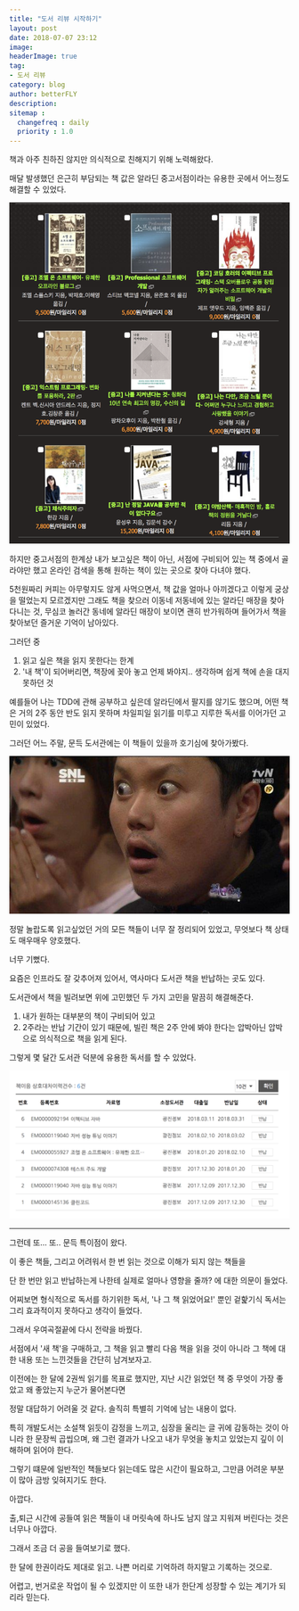 ```yaml
---
title: "도서 리뷰 시작하기"
layout: post
date: 2018-07-07 23:12
image: 
headerImage: true
tag:
- 도서 리뷰
category: blog
author: betterFLY
description:
sitemap :
  changefreq : daily
  priority : 1.0
---
```


책과 아주 친하진 않지만 의식적으로 친해지기 위해 노력해왔다.

매달 발생했던 은근히 부담되는 책 값은 알라딘 중고서점이라는 유용한 곳에서 어느정도 해결할 수 있었다.

![알라딘](/assets/images/180707/aladin.png)

하지만 중고서점의 한계상 내가 보고싶은 책이 아닌, 서점에 구비되어 있는 책 중에서 골라야만 했고
온라인 검색을 통해 원하는 책이 있는 곳으로 찾아 다녀야 했다. 

5천원짜리 커피는 아무렇지도 않게 사먹으면서, 책 값을 얼마나 아끼겠다고 이렇게 궁상을 떨었는지 모르겠지만
그래도 책을 찾으러 이동네 저동네에 있는 알라딘 매장을 찾아 다니는 것, 무심코 놀러간 동네에 알라딘 매장이 보이면 괜히 반가워하며 들어가서 책을 찾아보던 즐거운 기억이 남아있다.

그러던 중 
1. 읽고 싶은 책을 읽지 못한다는 한계
2. '내 책'이 되어버리면, 책장에 꽂아 놓고 언제 봐야지.. 생각하며 쉽게 책에 손을 대지 못하던 것

예를들어 나는 TDD에 관해 공부하고 싶은데 알라딘에서 팔지를 않기도 했으며, 어떤 책은 거의 2주 동안 반도 읽지 못하며 차일피일 읽기를 미루고 지루한 독서를 이어가던 고민이 있었다.

그러던 어느 주말, 문득 도서관에는 이 책들이 있을까 호기심에 찾아가봤다.

![놀람](/assets/images/180707/jj1Lf.jpg)

정말 놀랍도록 읽고싶었던 거의 모든 책들이 너무 잘 정리되어 있었고, 무엇보다 책 상태도 매우매우 양호했다.

너무 기뻤다.

요즘은 인프라도 잘 갖추어져 있어서, 역사마다 도서관 책을 반납하는 곳도 있다.

도서관에서 책을 빌려보면 위에 고민했던 두 가지 고민을 말끔히 해결해준다.

1. 내가 원하는 대부분의 책이 구비되어 있고
2. 2주라는 반납 기간이 있기 때문에, 빌린 책은 2주 안에 봐야 한다는 압박아닌 압박으로 의식적으로 책을 읽게 된다.

그렇게 몇 달간 도서관 덕분에 유용한 독서를 할 수 있었다.

![도서관](/assets/images/180707/reading_list.png)

---

그런데 또...
또.. 문득 특이점이 왔다.

이 좋은 책들, 그리고 어려워서 한 번 읽는 것으로 이해가 되지 않는 책들을

단 한 번만 읽고 반납하는게 나한테 실제로 얼마나 영향을 줄까? 에 대한 의문이 들었다.

어찌보면 형식적으로 독서를 하기위한 독서, '나 그 책 읽었어요!' 뿐인 겉핥기식 독서는 그리 효과적이지 못하다고 생각이 들었다.

그래서 우여곡절끝에 다시 전략을 바꿨다.

서점에서 '새 책'을 구매하고, 그 책을 읽고 빨리 다음 책을 읽을 것이 아니라 그 책에 대한 내용 또는 느낀것들을 간단히 남겨보자고.

이전에는 한 달에 2권씩 읽기를 목표로 했지만, 지난 시간 읽었던 책 중 무엇이 가장 좋았고 왜 좋았는지 누군가 물어본다면

정말 대답하기 어려울 것 같다. 솔직히 특별히 기억에 남는 내용이 없다.

특히 개발도서는 소설책 읽듯이 감정을 느끼고, 심장을 울리는 글 귀에 감동하는 것이 아니라
한 문장씩 곱씹으며, 왜 그런 결과가 나오고 내가 무엇을 놓치고 있었는지 깊이 이해하며 읽어야 한다. 

그렇기 떄문에 일반적인 책들보다 읽는데도 많은 시간이 필요하고, 그만큼 어려운 부분이 많아 금방 잊혀지기도 한다.

아깝다.

출,퇴근 시간에 공들여 읽은 책들이 내 머릿속에 하나도 남지 않고 지워져 버린다는 것은 너무나 아깝다.

그래서 조금 더 공을 들여보기로 했다.

한 달에 한권이라도 제대로 읽고. 나쁜 머리로 기억하려 하지말고 기록하는 것으로.

어렵고, 번거로운 작업이 될 수 있겠지만 이 또한 내가 한단계 성장할 수 있는 계기가 되리라 믿는다.